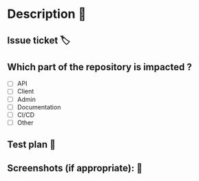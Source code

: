 # Description 📝
<!--- Describe your changes in detail -->

## Issue ticket 🏷️
<!--- Please link to the issue here: -->

## Which part of the repository is impacted ?

- [ ] API
- [ ] Client
- [ ] Admin
- [ ] Documentation
- [ ] CI/CD
- [ ] Other

## Test plan 🧪
<!--- Please describe the tests that you ran to verify your changes or which need to be done -->

## Screenshots (if appropriate): 📸
